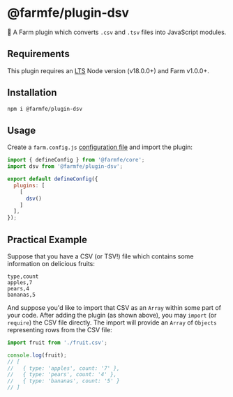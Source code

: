 # @farmfe/plugin-dsv

🍣 A Farm plugin which converts `.csv` and `.tsv` files into JavaScript modules.

## Requirements

This plugin requires an [LTS](https://github.com/nodejs/Release) Node version (v18.0.0+) and Farm v1.0.0+.

## Installation

```bash
npm i @farmfe/plugin-dsv
```

## Usage

Create a `farm.config.js` [configuration file](https://www.farmfe.org/docs/config/configuring-farm) and import the plugin:

```js
import { defineConfig } from '@farmfe/core';
import dsv from '@farmfe/plugin-dsv';

export default defineConfig({
  plugins: [
    [
      dsv()
    ]
  ],
});
```

## Practical Example

Suppose that you have a CSV (or TSV!) file which contains some information on delicious fruits:

```csv
type,count
apples,7
pears,4
bananas,5
```

And suppose you'd like to import that CSV as an `Array` within some part of your code. After adding the plugin (as shown above), you may `import` (or `require`) the CSV file directly. The import will provide an `Array` of `Objects` representing rows from the CSV file:

```js
import fruit from './fruit.csv';

console.log(fruit);
// [
//   { type: 'apples', count: '7' },
//   { type: 'pears', count: '4' },
//   { type: 'bananas', count: '5' }
// ]
```
